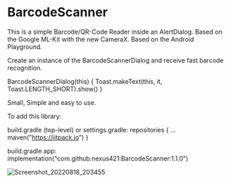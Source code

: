 # BarcodeScanner

This is a simple Barcode/QR-Code Reader inside an AlertDialog. Based on the Google ML-Kit with the new CameraX. Based on the Android Playground.

Create an instance of the BarcodeScannerDialog and receive fast barcode recognition.

BarcodeScannerDialog(this) {
            Toast.makeText(this, it, Toast.LENGTH_SHORT).show()
        }

Small, Simple and easy to use.

To add this library:

build.gradle (top-level) or settings.gradle:
repositories {
...
maven("https://jitpack.io")
}

build.gradle app:
implementation("com.github.nexus421:BarcodeScanner:1.1.0")

![Screenshot_20220818_203455](https://user-images.githubusercontent.com/24206344/185469083-daf0ee08-7f3a-4119-8a2d-afb80c396c36.png)
